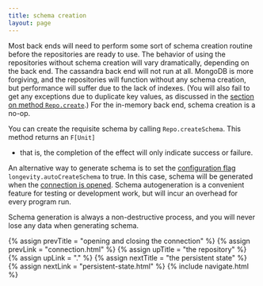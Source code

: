 ```yaml
---
title: schema creation
layout: page
---
```


Most back ends will need to perform some sort of schema creation
routine before the repositories are ready to use. The behavior of
using the repositories without schema creation will vary dramatically,
depending on the back end. The cassandra back end will not run at
all. MongoDB is more forgiving, and the repositories will function
without any schema creation, but performance will suffer due to the
lack of indexes. (You will also fail to get any exceptions due to
duplicate key values, as discussed in the [section on method
`Repo.create`](../repo/create.html).) For the in-memory back end,
schema creation is a no-op.

You can create the requisite schema by calling `Repo.createSchema`. This method returns an `F[Unit]`
- that is, the completion of the effect will only indicate success or failure.

An alternative way to generate schema is to set the [configuration flag](../context/config.html)
`longevity.autoCreateSchema` to true. In this case, schema will be generated when the [connection is
opened](connection.html). Schema autogeneration is a convenient feature for testing or development
work, but will incur an overhead for every program run.

Schema generation is always a non-destructive process, and you will
never lose any data when generating schema.

{% assign prevTitle = "opening and closing the connection" %}
{% assign prevLink  = "connection.html" %}
{% assign upTitle   = "the repository" %}
{% assign upLink    = "." %}
{% assign nextTitle = "the persistent state" %}
{% assign nextLink  = "persistent-state.html" %}
{% include navigate.html %}
